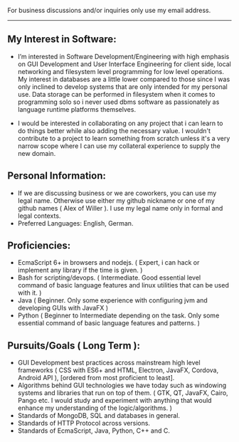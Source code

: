 For business discussions and/or inquiries only use my email address.
__________________


## My Interest in Software:
  
  * I’m interested in Software Development/Engineering with high emphasis on GUI Development and User Interface Engineering for client side, local networking and filesystem level programming for low level operations. 
  My interest in databases are a little lower compared to those since I was only inclined to develop systems that are only intended for my personal use. Data storage can be performed in filesystem when it comes to programming solo so i never used dbms software as passionately as language runtime platforms themselves. 
  
  * I would be interested in collaborating on any project that i can learn to do things better while also adding the necessary value. I wouldn't contribute to a project to learn something from scratch unless it's a very narrow scope where I can use my collateral experience to supply the new domain.
  

  
## Personal Information: 
 * If we are discussing business or we are coworkers, 
  you can use my legal name. Otherwise use either my 
  github nickname or one of my github names ( Alex of Willer ). 
  I use my legal name only in formal and legal contexts.
 * Preferred Languages: English, German.

  
## Proficiencies: 
* EcmaScript 6+ in browsers and nodejs. ( Expert, i can hack or implement any library if the time is given. )
* Bash for scripting/devops. ( Intermediate. Good essential level command of basic language features and linux utilities that can be used with it. )
* Java ( Beginner. Only some experience with configuring jvm and developing GUIs with JavaFX )
* Python ( Beginner to Intermediate depending on the task. Only some essential command of basic language features and patterns. )


## Pursuits/Goals ( Long Term ): 
* GUI Development best practices across mainstream high level frameworks ( CSS with ES6+ and HTML, Electron, JavaFX, Cordova, Android API ), [ordered from most proficient to least].
* Algorithms behind GUI technologies we have today such as windowing systems and libraries that run on top of them. ( GTK, QT, JavaFX, Cairo, Pango etc. I would study and experiment with anything that would enhance my understanding of the logic/algorithms. )
* Standards of MongoDB, SQL and databases in general.
* Standards of HTTP Protocol across versions.
* Standards of EcmaScript, Java, Python, C++ and C.



<!---
RareByteStream/RareByteStream is a ✨ special ✨ repository because its `README.md` (this file) appears on your GitHub profile.
You can click the Preview link to take a look at your changes.
--->
